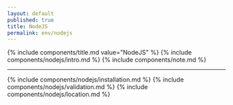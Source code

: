 ```yaml
---
layout: default
published: true
title: NodeJS
permalink: env/nodejs
---
```


{% include components/title.md value="NodeJS" %}
{% include components/nodejs/intro.md %}
{% include components/note.md %}

---

{% include components/nodejs/installation.md %}
{% include components/nodejs/validation.md %}
{% include components/nodejs/location.md %}
